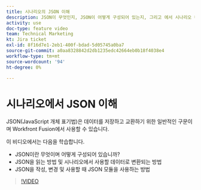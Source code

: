 ```yaml
---
title: 시나리오의 JSON 이해
description: JSON이 무엇인지, JSON이 어떻게 구성되어 있는지, 그리고 에서 시나리오 내에서 사용할 데이터로 변환되는 방법을 알아봅니다 [!DNL Adobe Workfront Fusion].
activity: use
doc-type: feature video
team: Technical Marketing
kt: Jira ticket
exl-id: 8f16d7e1-2eb1-400f-bdad-5d05745a0ba7
source-git-commit: a0aa8328842d2db1235edc42664eb0b18f4038e4
workflow-type: tm+mt
source-wordcount: '94'
ht-degree: 0%

---
```


# 시나리오에서 JSON 이해

JSON(JavaScript 개체 표기법)은 데이터를 저장하고 교환하기 위한 일반적인 구문이며 Workfront Fusion에서 사용할 수 있습니다.

이 비디오에서는 다음을 학습합니다.

* JSON이란 무엇이며 어떻게 구성되어 있습니까?
* JSON을 읽는 방법 및 시나리오에서 사용할 데이터로 변환되는 방법
* JSON을 작성, 변경 및 사용할 때 JSON 모듈을 사용하는 방법

>[!VIDEO](https://video.tv.adobe.com/v/335300/?quality=12)
